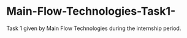 # Main-Flow-Technologies-Task1-
Task 1 given by Main Flow Technologies during the internship period.
